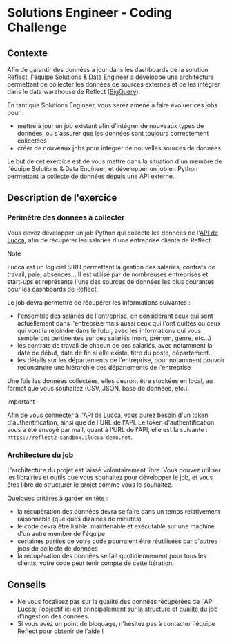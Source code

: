 # Solutions Engineer - Coding Challenge

## Contexte

Afin de garantir des données à jour dans les dashboards de la solution Reflect, l'équipe Solutions & Data Engineer a développé une architecture permettant de collecter les données de sources externes et de les intégrer dans le data warehouse de Reflect ([BigQuery](https://cloud.google.com/bigquery?hl=en)).

En tant que Solutions Engineer, vous serez amené à faire évoluer ces jobs pour :

- mettre à jour un job existant afin d'intégrer de nouveaux types de données, ou s'assurer que les données sont toujours correctement collectées
- créer de nouveaux jobs pour intégrer de nouvelles sources de données

Le but de cet exercice est de vous mettre dans la situation d'un membre de l'équipe Solutions & Data Engineer, et développer un job en Python permettant la collecte de données depuis une API externe.

## Description de l'exercice

### Périmètre des données à collecter

Vous devez développer un job Python qui collecte les données de l'[API de Lucca](https://developers.lucca.fr/docs/lucca-legacyapi/011f7e77fd583-list-users), afin de récupérer les salariés d'une entreprise cliente de Reflect.

> [!NOTE]
> Lucca est un logiciel SIRH permettant la gestion des salariés, contrats de travail, paie, absences... Il est utilisé par de nombreuses entreprises et start-ups et représente l'une des sources de données les plus courantes pour les dashboards de Reflect.

Le job devra permettre de récupérer les informations suivantes :

- l'ensemble des salariés de l'entreprise, en considérant ceux qui sont actuellement dans l'entreprise mais aussi ceux qui l'ont quittés ou ceux qui vont la rejoindre dans le futur, avec les informations qui vous sembleront pertinentes sur ces salariés (nom, prénom, genre, etc...)
- les contrats de travail de chacun de ces salariés, avec notamment la date de début, date de fin si elle existe, titre du poste, département...
- les détails sur les départements de l'entreprise, pour notamment pouvoir reconstruire une hiérarchie des départements de l'entreprise

Une fois les données collectées, elles devront être stockées en local, au format que vous souhaitez (CSV, JSON, base de données, etc.).

> [!IMPORTANT]
> Afin de vous connecter à l'API de Lucca, vous aurez besoin d'un token d'authentification, ainsi que de l'URL de l'API. Le token d'authentification vous a été envoyé par mail, quant à l'URL de l'API, elle est la suivante : `https://reflect2-sandbox.ilucca-demo.net`.

### Architecture du job

L'architecture du projet est laissé volontairement libre. Vous pouvez utiliser les librairies et outils que vous souhaitez pour développer le job, et vous êtes libre de structurer le projet comme vous le souhaitez.

Quelques critères à garder en tête :

- la récupération des données devra se faire dans un temps relativement raisonnable (quelques dizaines de minutes)
- le code devra être lisible, maintenable et exécutable sur une machine d'un autre membre de l'équipe
- certaines parties de votre code pourraient être réutilisées par d'autres jobs de collecte de données
- la récupération des données se fait quotidiennement pour tous les clients, votre code peut tenir compte de cette itération.

## Conseils

- Ne vous focalisez pas sur la qualité des données récupérées de l'API Lucca; l'objectif ici est principalement sur la structure et qualité du job d'ingestion des données.
- Si vous avez un point de bloquage, n'hésitez pas à contacter l'équipe Reflect pour obtenir de l'aide !

